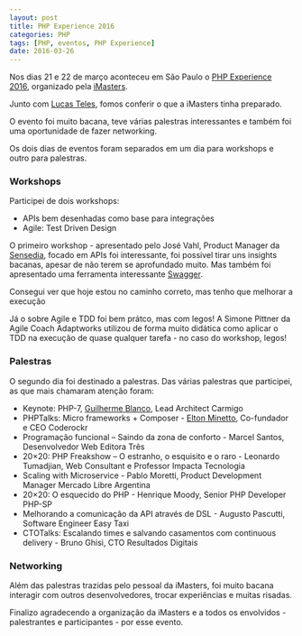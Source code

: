 ```yaml
---
layout: post
title: PHP Experience 2016
categories: PHP
tags: [PHP, eventos, PHP Experience]
date: 2016-03-26
---
```



Nos dias 21 e 22 de março aconteceu em São Paulo o [PHP Experience 2016](http://phpexperience2016.imasters.com.br/), organizado pela [iMasters](http://imasters.com.br/). 

Junto com [Lucas Teles](http://lucasvst.com), fomos conferir o que a iMasters tinha preparado.
<!--more-->

O evento foi muito bacana, teve várias palestras interessantes e também foi uma oportunidade de fazer networking.

Os dois dias de eventos foram separados em um dia para workshops e outro para palestras.

### Workshops

Participei de dois workshops:
- APIs bem desenhadas como base para integrações 
- Agile: Test Driven Design 

O primeiro workshop - apresentado pelo José Vahl, Product Manager da [Sensedia](http://sensedia.com/), focado em APIs foi interessante, foi possivel tirar uns insights bacanas, apesar de não terem se aprofundado muito. Mas também foi apresentado uma ferramenta interessante [Swagger](http://swagger.io/).

Consegui ver que hoje estou no caminho correto, mas tenho que melhorar a execução 

Já o sobre Agile e TDD foi bem prátco, mas com legos!
A Simone Pittner da Agile Coach Adaptworks utilizou de forma muito didática como aplicar o TDD na execução de quase qualquer tarefa - no caso do workshop, legos!

### Palestras

O segundo dia foi destinado a palestras.
Das várias palestras que participei, as que mais chamaram atenção foram:

* Keynote: PHP-7, [Guilherme Blanco](https://twitter.com/guilhermeblanco), Lead Architect Carmigo
* PHPTalks: Micro frameworks + Composer - [Elton Minetto](https://twitter.com/eminetto), Co-fundador e CEO Coderockr
* Programação funcional – Saindo da zona de conforto - Marcel Santos, Desenvolvedor Web Editora Três
* 20×20: PHP Freakshow – O estranho, o esquisito e o raro - Leonardo Tumadjian, Web Consultant e Professor Impacta Tecnologia
* Scaling with Microservice - Pablo Moretti, Product Development Manager Mercado Libre Argentina
* 20×20: O esquecido do PHP - Henrique Moody, Senior PHP Developer PHP-SP
* Melhorando a comunicação da API através de DSL - Augusto Pascutti, Software Engineer Easy Taxi
* CTOTalks: Escalando times e salvando casamentos com continuous delivery - Bruno Ghisi, CTO Resultados Digitais

### Networking

Além das palestras trazidas pelo pessoal da iMasters, foi muito bacana interagir com outros desenvolvedores, trocar experiências e muitas risadas.

Finalizo agradecendo a organização da iMasters e a todos os envolvidos - palestrantes e participantes - por esse evento.